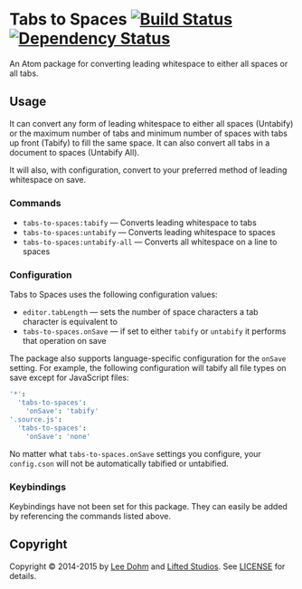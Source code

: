 # Tabs to Spaces [![Build Status](https://travis-ci.org/lee-dohm/tabs-to-spaces.svg?branch=master)](https://travis-ci.org/lee-dohm/tabs-to-spaces) [![Dependency Status](https://david-dm.org/lee-dohm/tabs-to-spaces.svg)](https://david-dm.org/lee-dohm/tabs-to-spaces)

An Atom package for converting leading whitespace to either all spaces or all tabs.

## Usage

It can convert any form of leading whitespace to either all spaces (Untabify) or the maximum number of tabs and minimum number of spaces with tabs up front (Tabify) to fill the same space. It can also convert all tabs in a document to spaces (Untabify All).

It will also, with configuration, convert to your preferred method of leading whitespace on save.

### Commands

* `tabs-to-spaces:tabify` &mdash; Converts leading whitespace to tabs
* `tabs-to-spaces:untabify` &mdash; Converts leading whitespace to spaces
* `tabs-to-spaces:untabify-all` &mdash; Converts all whitespace on a line to spaces

### Configuration

Tabs to Spaces uses the following configuration values:

* `editor.tabLength` &mdash; sets the number of space characters a tab character is equivalent to
* `tabs-to-spaces.onSave` &mdash; if set to either `tabify` or `untabify` it performs that operation on save

The package also supports language-specific configuration for the `onSave` setting. For example, the following configuration will tabify all file types on save except for JavaScript files:

```coffee
'*':
  'tabs-to-spaces':
    'onSave': 'tabify'
'.source.js':
  'tabs-to-spaces':
    'onSave': 'none'
```

No matter what `tabs-to-spaces.onSave` settings you configure, your `config.cson` will not be automatically tabified or untabified.

### Keybindings

Keybindings have not been set for this package. They can easily be added by referencing the commands listed above.

## Copyright

Copyright &copy; 2014-2015 by [Lee Dohm](http://www.lee-dohm.com) and [Lifted Studios](http://www.liftedstudios.com). See [LICENSE](https://github.com/lee-dohm/tabs-to-spaces/blob/master/LICENSE.md) for details.
